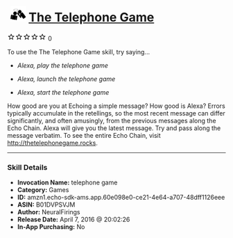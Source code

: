 # &nbsp;<img src="skill_icon" alt="The Telephone Game icon" width="36"> [The Telephone Game](http://alexa.amazon.com/#skills/amzn1.echo-sdk-ams.app.60e098e0-ce21-4e64-a707-48dff1126eee)
![0 stars](../../images/ic_star_border_black_18dp_1x.png)![0 stars](../../images/ic_star_border_black_18dp_1x.png)![0 stars](../../images/ic_star_border_black_18dp_1x.png)![0 stars](../../images/ic_star_border_black_18dp_1x.png)![0 stars](../../images/ic_star_border_black_18dp_1x.png) 0

To use the The Telephone Game skill, try saying...

* *Alexa, play the telephone game*

* *Alexa, launch the telephone game*

* *Alexa, start the telephone game*

How good are you at Echoing a simple message? How good is Alexa? Errors typically accumulate in the retellings, so the most recent message can differ significantly, and often amusingly, from the previous messages along the Echo Chain. Alexa will give you the latest message. Try and pass along the message verbatim. To see the entire Echo Chain, visit http://thetelephonegame.rocks.

***

### Skill Details

* **Invocation Name:** telephone game
* **Category:** Games
* **ID:** amzn1.echo-sdk-ams.app.60e098e0-ce21-4e64-a707-48dff1126eee
* **ASIN:** B01DVPSVJM
* **Author:** NeuralFirings
* **Release Date:** April 7, 2016 @ 20:02:26
* **In-App Purchasing:** No
